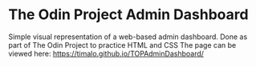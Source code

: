 # The Odin Project Admin Dashboard

Simple visual representation of a web-based admin dashboard.
Done as part of The Odin Project to practice HTML and CSS
The page can be viewed here: https://timalo.github.io/TOPAdminDashboard/
